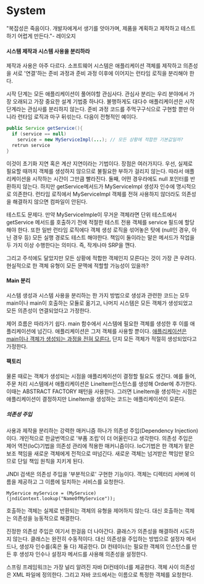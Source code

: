 # System



"복잡성은 죽음이다. 개발자에게서 생기를 앗아가며, 제품을 계획하고 제작하고 테스트하기 어렵게 만든다."- 레이오지



#### 시스템 제작과 시스템 사용을 분리하라

제작과 사용은 아주 다르다. 소프트웨어 시스템은 애플리케이션 객체를 제작하고 의존성을 서로 '연결'하는 준비 과정과 준비 과정 이후에 이어지는 런타임 로직을 분리해야 한다.

시작 단계는 모든 애플리케이션이 풀어야할 관심사다. 관심사 분리는 우리 분야에서 가장 오래되고 가장 중요한 설계 기법중 하나다. 불행하게도 대다수 애플리케이션은 시작 단계라는 관심사를 분리하지 않는다. 준비 과정 코드를 주먹구구식으로 구현할 뿐만 아니라 런타임 로직과 마구 뒤섞는다. 다음이 전형적인 예이다.

``` java
public Service getService(){
  if (service == null)
    service = new MyServiceImpl(...); // 모든 상황에 적합한 기본값일까?
  retrun service
}
```

이것이 초기화 지연 혹은 계산 지연이라는 기법이다. 장점은 여러가지다. 우선, 실제로 필요할 때까지 객체를 생성하지 않으므로 불필요한 부하가 걸리지 않는다. 따라서 애플리케이션을 시작하는 시간이 그만큼 빨라진다. 둘째, 어떤 경우라에도 null 포인터를 반환하지 않는다. 하지만 getService메서드가 MyServiceImpl 생성자 인수에 명시적으로 의존한다. 런타임 로직에서 MyServiceImpl 객체를 전혀 사용하지 않더라도 의존성을 해결하지 않으면 컴파일이 안된다.

테스트도 문제다. 만약 MyServiceImple이 무거운 객체라면 단위 테스트에서 getService 메서드를 호출하기 전에 적절한 테스트 전용 객체를 service 필드에 할당해야 한다. 또한 일반 런타임 로직에다 객체 생성 로직을 섞어놓은 탓에 (null인 경우, 아닌 경우 등) 모든 실행 경로도 테스트 해야한다. 책임이 둘이라는 말은 메서드가 작업을 두 가지 이상 수행한다는 의미다. 즉, 작게나마 SRP을 깬다.

그리고 주석에도 달았지만 모든 상황에 적합한 객체인지 모른다는 것이 가장 큰 우려다. 현실적으로 한 객체 유형이 모든 문맥에 적할할 가능성이 있을까?



#### Main 분리

시스템 생성과 시스템 사용을 분리하는 한 가지 방법으로 생성과 관련한 코드는 모두 main이나 main이 호출하는 모듈로 옮기고, 나머지 시스템은 모든 객체가 생성되었고 모든 의존성이 연결되었다고 가정한다.

제어 흐름은 따라가기 쉽다. main 함수에서 시스템에 필요한 객체를 생성한 후 이를 애플리케이션에 넘긴다. 애플리케이션은 그저 객체를 사용할 뿐이다. <u>애플리케이션은 main이나 객체가 생성되는 과정을 전혀 모른다.</u> 단지 모든 객체가 적절히 생성되었다고 가정한다.



#### 팩토리

물론 때로는 객체가 생성되는 시점을 애플리케이션이 결정할 필요도 생긴다. 예를 들어, 주문 처리 시스템에서 애플리케이션은 LineItem인스턴스를 생성해 Order에 추가한다. 이때는 ABSTRACT FACTORY 패턴을 사용한다. 그러면 LineItem을 생성하는 시점은 애플리케이션이 결정하지만 LineItem을 생성하는 코드는 애플리케이션이 모른다.



##### 의존성 주입

사용과 제작을 분리하는 강력한 매커니즘 하나가 의존성 주입(Dependency Injection)이다. 개인적으로 한글번역으로 '부품 조립'이 더 어울린다고 생각한다. 의존성 주입은 제어 역전(IoC)기법을 의존성 관리에 적용한 매커니즘이다. IoC기법은 한 객체가 맡은 보조 책임을 새로운 객체에게 전적으로 떠넘긴다. 새로운 객체는 넘겨받은 책임만 맡으므로 단일 책임 원칙을 지키게 된다.

JNDI 검색은 의존성 주입을 '부분적으로' 구현한 기능이다. 객체는 디렉터리 서버에 이름을 제공하고 그 이름에 일치하는 서비스를 요청한다.

`MyService myService = (MyService)(jndiContext.lookup("NameOfMyService"));`

호출하는 객체는 실제로 반환되는 객체의 유형을 제어하지 않는다. 대신 호출하는 객체는 의존성을 능동적으로 해결한다.

진정한 의존성 주입은 여기서 한걸음 더 나아간다. 클래스가 의존성을 해결하려 시도하지 않는다. 클래스는 완전히 수동적이다. 대신 의존성을 주입하는 방법으로 설정자 메서드나, 생성자 인수를(혹은 둘 다) 제공한다. DI 컨테이너는 필요한 객체의 인스턴스를 만든 후 생성자 인수나 설정자 메서드를 사용해 의존성을 설정한다.

스프링 프레임워크는 가장 널리 알려진 자바 DI컨테이너를 제공한다. 객체 사이 의존성은 XML 파일에 정의한다. 그리고 자바 코드에서는 이름으로 특정한 객체를 요청한다.



